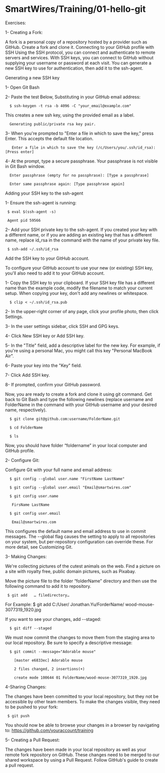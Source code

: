 # SmartWires/Training/01-hello-git

Exercises:

1- Creating a Fork:

A fork is a personal copy of a repository hosted by a provider such as GitHub. Create a fork and clone it.
Connecting to your GitHub profile with SSH
Using the SSH protocol, you can connect and authenticate to remote servers and services. With SSH keys, you can connect to GitHub without supplying your username or password at each visit. You can generate a new SSH key to use for authentication, then add it to the ssh-agent.

Generating a new SSH key

1-	Open Git Bash

2-	Paste the test Below, Substituting in your GitHub email address:

      $ ssh-keygen -t rsa -b 4096 -C "your_email@example.com"

This creates a new ssh key, using the provided email as a label.

      Generating public/private rsa key pair.

3-	When you're prompted to "Enter a file in which to save the key," press Enter. This accepts the default file location.

       Enter a file in which to save the key (/c/Users/you/.ssh/id_rsa):[Press enter]

4-	At the prompt, type a secure passphrase. Your passphrase is not visible in Git Bash window.

      Enter passphrase (empty for no passphrase): [Type a passphrase]

      Enter same passphrase again: [Type passphrase again]


Adding your SSH key to the ssh-agent

1-	Ensure the ssh-agent is running:

     $ eval $(ssh-agent -s)

     Agent pid 59566

2- Add your SSH private key to the ssh-agent. If you created your key with a different name, or if you are adding an existing key that has a different name, replace id_rsa in the command with the name of your private key file.

     $ ssh-add ~/.ssh/id_rsa

Add the SSH key to your GitHub account.

To configure your GitHub account to use your new (or existing) SSH key, you'll also need to add it to your GitHub account.

1-	Copy the SSH key to your clipboard.
If your SSH key file has a different name than the example code, modify the filename to match your current setup. When copying your key, don't add any newlines or whitespace.

      $ clip < ~/.ssh/id_rsa.pub


2-	In the upper-right corner of any page, click your profile photo, then click Settings.

3-	In the user settings sidebar, click SSH and GPG keys.

4-	Click New SSH key or Add SSH key.

5-	In the "Title" field, add a descriptive label for the new key. For example, if you're using a personal Mac, you might call this key "Personal MacBook Air".

6-	Paste your key into the "Key" field.

7-	Click Add SSH key.

8-	If prompted, confirm your GitHub password.

Now, you are ready to create a fork and clone it using git command. Get back to Git Bash and type the following newlines (replace username and FolderName in the command with your GitHub username and your desired name, respectively).

      $ git clone git@github.com:username/FolderName.git

      $ cd FolderName

      $ ls

Now, you should have folder “foldername” in your local computer and GitHub profile.

2- Configure Git:

Configure Git with your full name and email address:

      $ git config --global user.name "FirstName LastName"

      $ git config --global user.email "Email@smartwires.com"

      $ git config user.name

       FirsName LastName

      $ git config user.email

       Email@smartwires.com

This configures the default name and email address to use in commit messages. The --global flag causes the setting to apply to all repositories on your system, but per-repository configuration can override these. For more detail, see Customizing Git.

3- Making Changes:

We're collecting pictures of the cutest animals on the web. Find a picture on a site with royalty free, public domain pictures, such as Pixabay.

Move the picture file to the folder “folderName” directory and then use the following command to add it to repository.

     $ git add   … filedirectory…

For Example: $ git add C:/User/ Jonathan.Yu/ForderName/ wood-mouse-3077319_1920.jpg

If you want to see your changes, add --staged:

      $ git diff --staged


We must now commit the changes to move them from the staging area to our local repository. Be sure to specify a descriptive message:

      $ git commit --message="Adorable mouse"

        [master e6833ec] Adorable mouse

        2 files changed, 2 insertions(+) 

        create mode 100644 01 FolderName/wood-mouse-3077319_1920.jpg

4-Sharing Changes:

The changes have been committed to your local repository, but they not be accessible by other team members. To make the changes visible, they need to be pushed to your fork:

     $ git push

You should now be able to browse your changes in a browser by navigating to:  https://github.com/youraccount/training

5- Creating a Pull Request:

The changes have been made in your local repository as well as your remote fork repository on GitHub. These changes need to be merged to our shared workspace by using a Pull Request. Follow GitHub's guide to create a pull request.
 
